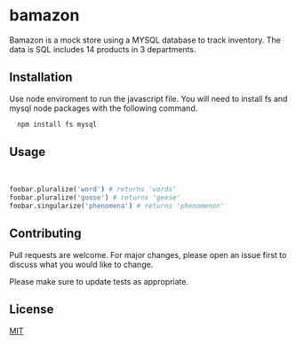 # bamazon
Bamazon is a mock store using a MYSQL database to track inventory. The data is SQL includes 14 products in 3 departments. 

## Installation

Use node enviroment to run the javascript file. You will need to install fs and mysql node packages with the following command. 

```bash
  npm install fs mysql
```

## Usage

<img scr="images\01_Dept_choice.png">
<img scr="https://gxpsuw.ch.files.1drv.com/y4mdjzw7e8LQM1n4qt-QZfY5xN_NOI7oxT0EoLVBKzPM26rxKLWq4-PahjMeA5xrrxTsodTI4I5HwK9Y5MjjrpRXWePjScwrLplt7AKyNgLmwSAjSpwZXEOh2DimzKtrWt0KYtymUVY7yiGM4RNZlgslsWIWMzPnbYocLSzpz7v312GCNPWtxw3lDc6TiFBT7TPIo6CDWBQZpSumAMJ7-abQA?width=1919&height=211&cropmode=none">


```python
foobar.pluralize('word') # returns 'words'
foobar.pluralize('goose') # returns 'geese'
foobar.singularize('phenomena') # returns 'phenomenon'
```

## Contributing
Pull requests are welcome. For major changes, please open an issue first to discuss what you would like to change.

Please make sure to update tests as appropriate.

## License
[MIT](https://choosealicense.com/licenses/mit/)